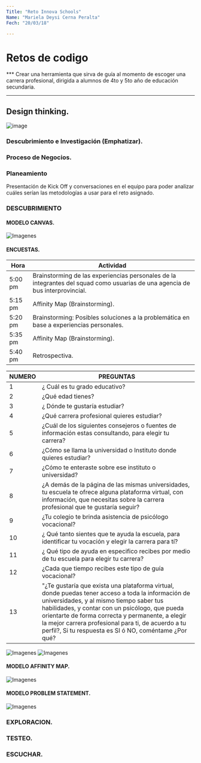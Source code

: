 ```yaml
---
Title: "Reto Innova Schools"
Name: "Mariela Deysi Cerna Peralta"
Fech: "20/03/18"

---
```

# Retos de codigo

*** Crear una herramienta que sirva de guía al momento de escoger una carrera profesional, dirigida a alumnos de 4to y 5to año de educación secundaria.

***

## Design thinking.
![image](https://user-images.githubusercontent.com/32305619/37705819-3f069ef8-2ccb-11e8-8af3-88b68fd1e8c4.png)

### Descubrimiento e Investigación (Emphatizar).
### Proceso de Negocios.
### Planeamiento

Presentación de Kick Off y conversaciones en el equipo para poder analizar cuáles serían las metodologías a usar para el reto asignado.

### DESCUBRIMIENTO

#### MODELO CANVAS.
![Imagenes](canvas.jpg) 

#### ENCUESTAS.

Hora             | Actividad 
-----------------|----------------------------------------------------------------------------------------
    5:00 pm      | Brainstorming de las experiencias personales de la integrantes del squad como usuarias de una agencia de bus interprovincial.
    5:15 pm      | Affinity Map (Brainstorming).
    5:20 pm      | Brainstorming: Posibles soluciones a la problemática en base a experiencias personales.
    5:35 pm      | Affinity Map (Brainstorming).
    5:40 pm      | Retrospectiva.

NUMERO           | PREGUNTAS
-----------------|----------------------------------------------------------------------------------------
    1            | ¿ Cuál es tu grado educativo?
    2            | ¿Qué edad tienes?
    3            | ¿ Dónde te gustaría estudiar?
    4            | ¿Qué carrera profesional quieres estudiar?
    5            | ¿Cuál de los siguientes consejeros o fuentes de información estas consultando, para elegir tu carrera?
    6            | ¿Cómo se llama la universidad o Instituto donde quieres estudiar?
    7            | ¿Cómo te enteraste sobre ese instituto o universidad?
    8            | ¿A demás de la página de las mismas universidades, tu escuela te ofrece alguna plataforma virtual, con información, que necesitas sobre la carrera profesional que te gustaría seguir?
    9            | ¿Tu colegio te brinda asistencia de psicólogo vocacional?
    10           | ¿ Qué tanto sientes que te ayuda la escuela, para identificar tu vocación y elegir la carrera para tí?
    11           | ¿ Qué tipo de ayuda en especifico recibes por medio de tu escuela para elegir tu carrera?
    12           | ¿Cada que tiempo recibes este tipo de guía vocacional?
    13           | "¿Te gustaría que exista una plataforma virtual, donde puedas tener acceso a toda la información de universidades, y al mismo tiempo saber tus habilidades, y contar con un psicólogo, que pueda orientarte de forma correcta y permanente, a elegir la mejor carrera profesional para ti, de acuerdo a tu perfil?, Si tu respuesta es SI ó NO, coméntame ¿Por qué?
  

![Imagenes](encuestas.png) 
![Imagenes](encuestas3.png) 

#### MODELO AFFINITY MAP.
![Imagenes](affinityMap1.jpg) 

#### MODELO PROBLEM STATEMENT.
![Imagenes](problemstatement.jpg) 


### EXPLORACION.
### TESTEO.
### ESCUCHAR.


